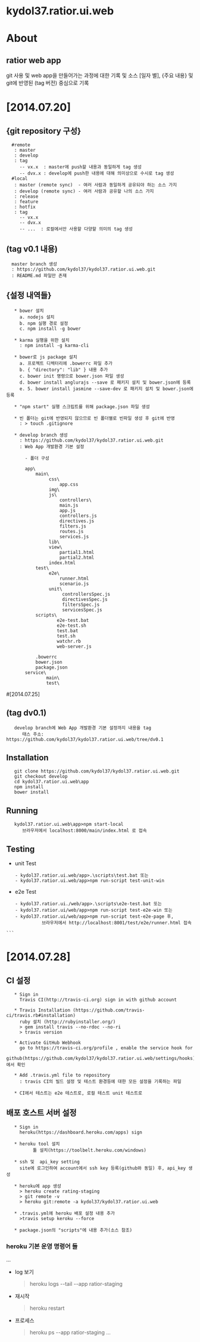 kydol37.ratior.ui.web
=====================

# About

## ratior web app
    
   git 사용 및 web app을 만들어가는 과정에 대한 기록 및 소스
   [일자 별], {주요 내용} 및 git에 반영된 (tag 버전) 중심으로 기록

# [2014.07.20]

## {git repository 구성}
```
  #remote 
   : master
   : develop
   : tag
     -- vx.x  : master에 push할 내용과 동일하게 tag 생성
     -- dvx.x : develop에 push한 내용에 대해 의미상으로 수시로 tag 생성
  #local
   : master (remote sync)  - 여러 사람과 동일하게 공유되야 하는 소스 가지
   : develop (remote sync) - 여러 사람과 공유할 나의 소스 가지
   : release
   : feature
   : hotfix
   : tag
     -- vx.x
     -- dvx.x
     -- ...  : 로컬에서만 사용할 다양할 의미의 tag 생성
```
## (tag v0.1 내용)
```
  master branch 생성  
  : https://github.com/kydol37/kydol37.ratior.ui.web.git
  : README.md 파일만 존재
```
## {설정 내역들}
```
   * bower 설치
     a. nodejs 설치
     b. npm 실행 경로 설정
     c. npm install -g bower
      
   * karma 실행을 위한 설치
     : npm install -g karma-cli
  
   * bower로 js package 설치
     a. 프로젝트 디렉터리에 .bowerrc 파일 추가
     b. { "directory": "lib" } 내용 추가
     c. bower init 명령으로 bower.json 파일 생성
     d. bower install anglurajs --save 로 패키지 설치 및 bower.json에 등록
     e. 5. bower install jasmine --save-dev 로 패키지 설치 및 bower.json에 등록
 
   * "npm start" 실행 스크립트를 위해 package.json 파일 생성

   * 빈 폴더는 git에 반영되지 않으므로 빈 폴더별로 빈파일 생성 후 git에 반영
     : > touch .gitignore      

   * develop branch 생성
     : https://github.com/kydol37/kydol37.ratior.ui.web.git
     : Web App 개발환경 기본 설정
      
       - 폴더 구성
       
       app\
           main\
                css\
                    app.css
	            img\
	            js\
	                controllers\
	                main.js
	                app.js
	                controllers.js
	                directives.js
	                filters.js
	                routes.js
	                services.js
	            lib\
	            view\
	                partial1.html
	                partial2.html
	            index.html
	       test\
	            e2e\
	                runner.html
	                scenario.js
	            unit\
	                 controllersSpec.js
	                 directivesSpec.js
	                 filtersSpec.js
	                 servicesSpec.js
	       scripts\
	               e2e-test.bat
	               e2e-test.sh
	               test.bat
	               test.sh
	               watchr.rb
	               web-server.js
	               
	       .bowerrc
	       bower.json
	       package.json
	   service\
	           main\
	           test\
```                 

#[2014.07.25]  
           
## (tag dv0.1) 
```    
   develop branch에 Web App 개발환경 기본 설정까지 내용을 tag
      태스 주소: https://github.com/kydol37/kydol37.ratior.ui.web/tree/dv0.1
```

## Installation
```   
   git clone https://github.com/kydol37/kydol37.ratior.ui.web.git
   git checkout develop
   cd kydol37.ratior.ui.web\app
   npm install     
   bower install
```

## Running
```
   kydol37.ratior.ui.web\app>npm start-local
      브라우저에서 localhost:8000/main/index.html 로 접속
```   
## Testing
   
   * unit Test
     ```
     - kydol37.ratior.ui.web/app>.\scripts\test.bat 또는
     - kydol37.ratior.ui.web/app>npm run-script test-unit-win
     ```
   
   * e2e Test
     ```    
     - kydol37.ratior.ui./web/app>.\scripts\e2e-test.bat 또는
     - kydol37.ratior.ui/web/app>npm run-script test-e2e-win 또는
     - kydol37.ratior.ui/web/app>npm run-script test-e2e-page 후,
               브라우저에서 http://localhost:8001/test/e2e/runner.html 접속
    ```    

# [2014.07.28] 

## CI 설정
```
   * Sign in
     Travis CI(http://travis-ci.org) sign in with github account
     
   * Travis Installation (https://github.com/travis-ci/travis.rb#installation)
     ruby 설치 (http://rubyinstaller.org/)
     > gem install travis --no-rdoc --no-ri
     > travis version
     
   * Activate GitHub Webhook
     go to https://travis-ci.org/profile , enable the service hook for
     github(https://github.com/kydol37/kydol37.ratior.ui.web/settings/hooks) 에서 확인
     
   * Add .travis.yml file to repository
     : travis CI의 빌드 설정 및 테스트 환경등에 대한 모든 설정을 기록하는 파일
   
   * CI에서 테스트는 e2e 테스트로, 로컬 테스트 unit 테스트로
```
   
## 배포 호스트 서버 설정
```
   * Sign in
     heroku(https://dashboard.heroku.com/apps) sign
     
   * heroku tool 설치
          툴 설치(https://toolbelt.heroku.com/windows) 
          
   * ssh 및  api_key setting
     site에 로그인하여 account에서 ssh key 등록(github와 동일) 후, api_key 생성
   
   * heroku에 app 생성
     > heroku create rating-staging
     > git remote -v
     > heroku git:remote -a kydol37/kydol37.ratior.ui.web
          
   * .travis.yml에 heroku 배포 설정 내용 추가
     >travis setup keroku --force
     
   * package.json의 "scripts"에 내용 추가(소스 참조)
```

### heroku 기본 운영 명령어 들
...
   * log 보기
     > heroku logs --tail --app ratior-staging
   
   * 재시작
     > heroku restart
     
   * 프로세스
     > heroku ps --app ratior-staging
...
